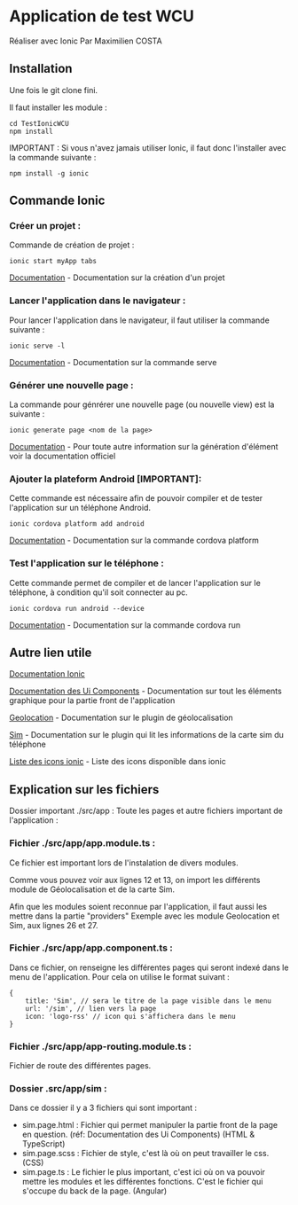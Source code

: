 # Application de test WCU

Réaliser avec Ionic
Par Maximilien COSTA

## Installation

Une fois le git clone fini.

Il faut installer les module :

```
cd TestIonicWCU
npm install
```

IMPORTANT : Si vous n'avez jamais utiliser Ionic, il faut donc l'installer avec la commande suivante :

```
npm install -g ionic
```

## Commande Ionic

### Créer un projet : 

Commande de création de projet :

```
ionic start myApp tabs
```

[Documentation](https://ionicframework.com/docs/installation/cli#start-an-app) - Documentation sur la création d'un projet


### Lancer l'application dans le navigateur :

Pour lancer l'application dans le navigateur, il faut utiliser la commande suivante :

```
ionic serve -l
```

[Documentation](https://ionicframework.com/docs/cli/commands/serve) - Documentation sur la commande serve


### Générer une nouvelle page :

La commande pour génrérer une nouvelle page (ou nouvelle view) est la suivante :

```
ionic generate page <nom de la page>
```

[Documentation](https://ionicframework.com/docs/cli/commands/generate) - Pour toute autre information sur la génération d'élément voir la documentation officiel


### Ajouter la plateform Android [IMPORTANT]:

Cette commande est nécessaire afin de pouvoir compiler et de tester l'application sur un téléphone Android.

``` 
ionic cordova platform add android
```

[Documentation](https://ionicframework.com/docs/cli/commands/cordova-platform) - Documentation sur la commande cordova platform


### Test l'application sur le téléphone :

Cette commande permet de compiler et de lancer l'application sur le téléphone, à condition qu'il soit connecter au pc.

```
ionic cordova run android --device
```

[Documentation](https://ionicframework.com/docs/cli/commands/cordova-run) - Documentation sur la commande cordova run


## Autre lien utile

[Documentation Ionic](https://ionicframework.com/docs/)

[Documentation des Ui Components](https://ionicframework.com/docs/components) - Documentation sur tout les éléments graphique pour la partie front de l'application

[Geolocation](https://ionicframework.com/docs/native/geolocation) - Documentation sur le plugin de géolocalisation

[Sim](https://ionicframework.com/docs/native/sim) - Documentation sur le plugin qui lit les informations de la carte sim du téléphone

[Liste des icons ionic](https://ionicframework.com/docs/v3/ionicons/) - Liste des icons disponible dans ionic


## Explication sur les fichiers

Dossier important ./src/app : Toute les pages et autre fichiers important de l'application :

### Fichier ./src/app/app.module.ts : 

Ce fichier est important lors de l'instalation de divers modules.

Comme vous pouvez voir aux lignes 12 et 13, on import les différents module de Géolocalisation et de la carte Sim.

Afin que les modules soient reconnue par l'application, il faut aussi les mettre dans la partie "providers"
Exemple avec les module Geolocation et Sim, aux lignes 26 et 27.

### Fichier ./src/app/app.component.ts : 

Dans ce fichier, on renseigne les différentes pages qui seront indexé dans le menu de l'application.
Pour cela on utilise le format suivant :

```
{
    title: 'Sim', // sera le titre de la page visible dans le menu
    url: '/sim', // lien vers la page
    icon: 'logo-rss' // icon qui s'affichera dans le menu
}
```

### Fichier ./src/app/app-routing.module.ts :

Fichier de route des différentes pages.

### Dossier .src/app/sim :

Dans ce dossier il y a 3 fichiers qui sont important :
* sim.page.html : Fichier qui permet manipuler la partie front de la page en question. (réf: Documentation des Ui Components) (HTML & TypeScript)
* sim.page.scss : Fichier de style, c'est là où on peut travailler le css. (CSS)
* sim.page.ts : Le fichier le plus important, c'est ici où on va pouvoir mettre les modules et les différentes fonctions. C'est le fichier qui s'occupe du back de la page. (Angular)